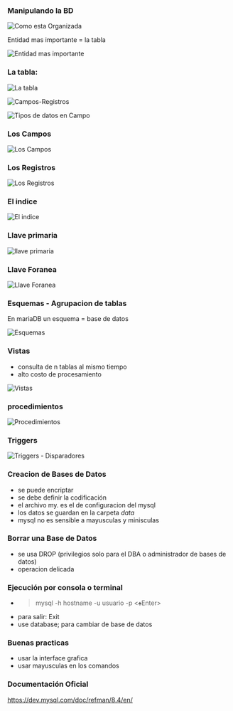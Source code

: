 ### Manipulando la BD

![Como esta Organizada](/imagenes/mysql/como_esta_organizada_la_bd.png)

Entidad mas importante = la tabla

![Entidad mas importante](/imagenes/mysql/entidad_mas_importante.png)

### La tabla:

![La tabla](/imagenes/mysql/la_tabla.png)

![Campos-Registros](/imagenes/mysql/campos_registros.png)

![Tipos de datos en Campo](/imagenes/mysql/tipos_datos_campo.png)

### Los Campos

![Los Campos](/imagenes/mysql/los_campos.png)

### Los Registros

![Los Registros](/imagenes/mysql/los_registros.png)

### El indice

![El indice](/imagenes/mysql/el_indice.png)

### Llave primaria

![llave primaria](/imagenes/mysql/llave_primaria.png)

### Llave Foranea

![Llave Foranea](/imagenes/mysql/llave_foranea.png)

### Esquemas - Agrupacion de tablas

En mariaDB un esquema = base de datos

![Esquemas ](/imagenes/mysql/esquemas.png)

### Vistas

- consulta de n tablas al mismo tiempo
- alto costo de procesamiento

![Vistas](/imagenes/mysql/vistas.png)

### procedimientos

![Procedimientos](/imagenes/mysql/procedimientos.png)

### Triggers

![Triggers - Disparadores](/imagenes/mysql/trigger.png)

### Creacion de Bases de Datos

- se puede encriptar
- se debe definir la codificación
- el archivo my. es el de configuracion del mysql
- los datos se guardan en la carpeta *data*
- mysql no es sensible a mayusculas y minisculas

### Borrar una Base de Datos

- se usa DROP (privilegios solo para el DBA o administrador de bases de datos)
- operacion delicada

### Ejecución por consola o terminal

- > mysql -h hostname -u usuario -p <♠Enter>
- para salir: Exit
- use database; para cambiar de base de datos

### Buenas practicas

- usar la interface grafica
- usar mayusculas en los comandos

### Documentación Oficial

https://dev.mysql.com/doc/refman/8.4/en/